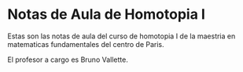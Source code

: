 # Notas de Aula de Homotopia I  

Estas son las notas de aula del curso de homotopia I de la maestria en matematicas fundamentales del centro de Paris. 

El profesor a cargo es Bruno Vallette.
